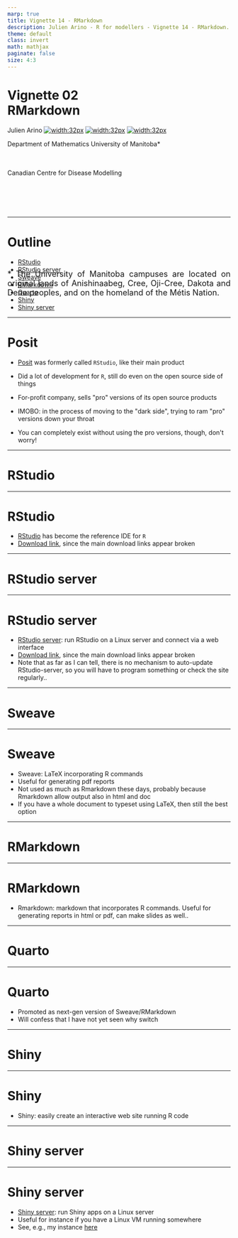 ```yaml
---
marp: true
title: Vignette 14 - RMarkdown
description: Julien Arino - R for modellers - Vignette 14 - RMarkdown.
theme: default
class: invert
math: mathjax
paginate: false
size: 4:3
---
```


<style>
  img[alt~="center"] {
    display: block;
    margin: 0 auto;
  }
</style>

<!-- backgroundColor: black -->
<!-- _backgroundImage: "linear-gradient(to top, #85110d, 1%, black)" -->
# Vignette 02<br>RMarkdown

Julien Arino [![width:32px](https://raw.githubusercontent.com/julien-arino/presentations/main/FIGS/icons/email-round.png)](mailto:Julien.Arino@umanitoba.ca) [![width:32px](https://raw.githubusercontent.com/julien-arino/presentations/main/FIGS/icons/world-wide-web.png)](https://julien-arino.github.io/) [![width:32px](https://raw.githubusercontent.com/julien-arino/presentations/main/FIGS/icons/github-icon.png)](https://github.com/julien-arino)

Department of Mathematics
University of Manitoba*

<div style = "font-size:18px; margin-top:-10px; padding-bottom:30px;"></div>

Canadian Centre for Disease Modelling

<div style = "text-align: justify; position: relative; bottom: -5%; font-size:18px;">
* The University of Manitoba campuses are located on original lands of Anishinaabeg, Cree, Oji-Cree, Dakota and Dene peoples, and on the homeland of the Métis Nation.</div>

---

<!-- _backgroundImage: "radial-gradient(red,30%,black)" -->
# Outline

- [RStudio](#rstudio)
- [RStudio server](#rstudio-server)
- [Sweave](#sweave)
- [RMarkdown](#rmarkdown)
- [Quarto](#quarto)
- [Shiny](#shiny)
- [Shiny server](#shiny-server)

---

# Posit

- [Posit](https://posit.co/) was formerly called `RStudio`, like their main product

- Did a lot of development for `R`, still do even on the open source side of things

- For-profit company, sells "pro" versions of its open source products

- IMOBO: in the process of moving to the "dark side", trying to ram "pro" versions down your throat

- You can completely exist without using the pro versions, though, don't worry!

---

<!-- _backgroundImage: "linear-gradient(to bottom, red, black)" -->
# <!--fit-->RStudio

---

# RStudio

- [RStudio](https://posit.co/products/open-source/rstudio/) has become the reference IDE for `R`
- [Download link](https://posit.co/download/rstudio-desktop/), since the main download links appear broken

---

<!-- _backgroundImage: "linear-gradient(to bottom, red, black)" -->
# <!--fit-->RStudio server

---

# RStudio server

- [RStudio server](https://posit.co/products/open-source/rstudio-server/): run RStudio on a Linux server and connect via a web interface
- [Download link](https://posit.co/download/rstudio-server/), since the main download links appear broken
- Note that as far as I can tell, there is no mechanism to auto-update RStudio-server, so you will have to program something or check the site regularly..

---

<!-- _backgroundImage: "linear-gradient(to bottom, red, black)" -->
# <!--fit-->Sweave

---

# Sweave

- Sweave: LaTeX incorporating R commands
- Useful for generating pdf reports
- Not used as much as Rmarkdown these days, probably because Rmarkdown allow output also in html and doc
- If you have a whole document to typeset using LaTeX, then still the best option

---

<!-- _backgroundImage: "linear-gradient(to bottom, red, black)" -->
# <!--fit-->RMarkdown

---

# RMarkdown

- Rmarkdown: markdown that incorporates R commands. Useful for generating reports in html or pdf, can make slides as well..

---

<!-- _backgroundImage: "linear-gradient(to bottom, red, black)" -->
# <!--fit-->Quarto

---

# Quarto

- Promoted as next-gen version of Sweave/RMarkdown
- Will confess that I have not yet seen why switch

---

<!-- _backgroundImage: "linear-gradient(to bottom, red, black)" -->
# <!--fit-->Shiny

---

# Shiny

- Shiny: easily create an interactive web site running R code

---

<!-- _backgroundImage: "linear-gradient(to bottom, red, black)" -->
# <!--fit-->Shiny server

---

# Shiny server

- [Shiny server](https://posit.co/products/open-source/shinyserver/): run Shiny apps on a Linux server
- Useful for instance if you have a Linux VM running somewhere
- See, e.g., my instance [here](https://daytah-or-dahtah.ovh:3838/)

